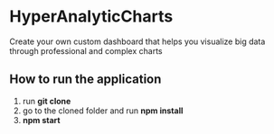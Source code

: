 # HyperAnalyticCharts
Create your own custom dashboard that helps you visualize big data through professional and complex charts

<h2>How to run the application</h2>

1. run <b>git clone</b>
2. go to the cloned folder and run <b>npm install</b>
2. <b>npm start</b>
